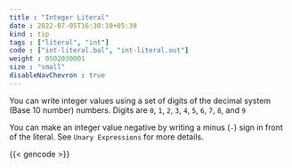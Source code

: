 ```yaml
---
title : "Integer Literal"
date : 2022-07-05T16:30:10+05:30
kind : tip 
tags : ["literal", "int"] 
code : ["int-literal.bal", "int-literal.out"] 
weight : 0502030001 
size : "small"
disableNavChevron : true
---
```


You can write integer values using a set of digits of the decimal system (Base 10 number) numbers. Digits are `0`, `1`, `2`, `3`, `4`, `5`, `6`, `7`, `8`, and `9`

<!--more-->

You can make an integer value negative by writing a minus (`-`) sign in front of the literal. See `Unary Expressions` for more details.

{{< gencode >}}